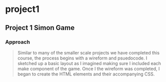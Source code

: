 # project1

## Project 1 Simon Game
### Approach
> Similar to many of the smaller scale projects we have completed this course, the process begins with a wireform and psuedocode. I sketched up a basic layout as I imagined making sure I included each make component of the game. Once I the wireform was completed, I began to create the HTML elements and their accompanying CSS.